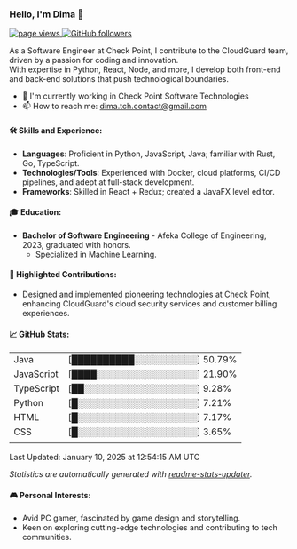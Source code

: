### Hello, I'm Dima 👋
<p align="left">
  <a href="https://github.com/DimaTc/DimaTc">
    <img src="https://komarev.com/ghpvc/?username=DimaTc" alt="page views" />
  </a>
  <a href="https://github.com/MacroPower?tab=followers">
    <img alt="GitHub followers" src="https://img.shields.io/github/followers/DimaTc?style=flat&logo=github">
  </a>
</p>

As a Software Engineer at Check Point, I contribute to the CloudGuard team, driven by a passion for coding and innovation.  
With expertise in Python, React, Node, and more, I develop both front-end and back-end solutions that push technological boundaries.

* 🏫 I'm currently working in Check Point Software Technologies
* 📫 How to reach me: dima.tch.contact@gmail.com

#### 🛠️ Skills and Experience:
- **Languages**: Proficient in Python, JavaScript, Java; familiar with Rust, Go, TypeScript.
- **Technologies/Tools**: Experienced with Docker, cloud platforms, CI/CD pipelines, and adept at full-stack development.
- **Frameworks**: Skilled in React + Redux; created a JavaFX level editor.

#### 🎓 Education:
- **Bachelor of Software Engineering** - Afeka College of Engineering, 2023, graduated with honors.
  - Specialized in Machine Learning.

#### 🚀 Highlighted Contributions:
- Designed and implemented pioneering technologies at Check Point, enhancing CloudGuard's cloud security services and customer billing experiences. 

#### 📈 GitHub Stats:
<!-- LANGS:START -->
|||
|---|---|
| Java | [██████████░░░░░░░░░░] 50.79% |
| JavaScript | [████░░░░░░░░░░░░░░░░] 21.90% |
| TypeScript | [██░░░░░░░░░░░░░░░░░░] 9.28% |
| Python | [█░░░░░░░░░░░░░░░░░░░] 7.21% |
| HTML | [█░░░░░░░░░░░░░░░░░░░] 7.17% |
| CSS | [█░░░░░░░░░░░░░░░░░░░] 3.65% |
|||
<!-- LANGS:END -->
<!-- DATE:START -->Last Updated: January 10, 2025 at 12:54:15 AM UTC
<!-- DATE:END -->
*Statistics are automatically generated with [readme-stats-updater](https://github.com/marketplace/actions/readme-stats-updater).*

#### 🎮 Personal Interests:
- Avid PC gamer, fascinated by game design and storytelling.
- Keen on exploring cutting-edge technologies and contributing to tech communities.
